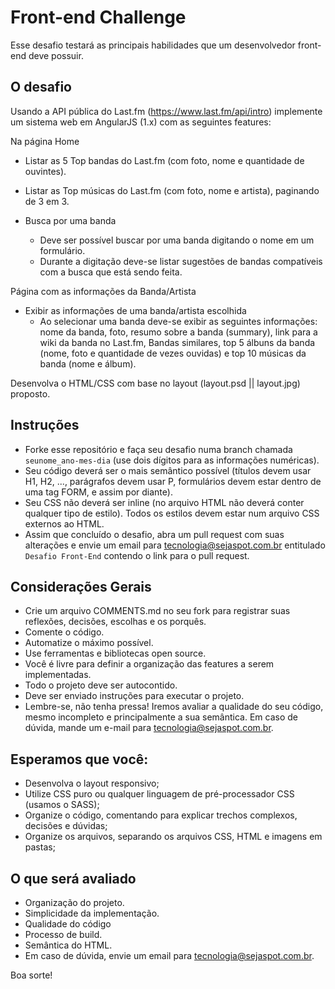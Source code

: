 # Front-end Challenge #

Esse desafio testará as principais habilidades que um desenvolvedor front-end deve possuir.


## O desafio

Usando a API pública do Last.fm (https://www.last.fm/api/intro) implemente um sistema web em AngularJS (1.x) com as seguintes features:

Na página Home

- Listar as 5 Top bandas do Last.fm (com foto, nome e quantidade de ouvintes).

- Listar as Top músicas do Last.fm (com foto, nome e artista), paginando de 3 em 3.
	
- Busca por uma banda 
	- Deve ser possível buscar por uma banda digitando o nome em um formulário.
	- Durante a digitação deve-se listar sugestões de bandas compatíveis com a busca que está sendo feita.


Página com as informações da Banda/Artista

- Exibir as informações de uma banda/artista escolhida
	- Ao selecionar uma banda deve-se exibir as seguintes informações: nome da banda, foto, resumo sobre a banda (summary), link para a wiki da banda no Last.fm, Bandas similares, top 5 álbuns da banda (nome, foto e quantidade de vezes ouvidas) e top 10 músicas da banda (nome e álbum).

Desenvolva o HTML/CSS com base no layout (layout.psd || layout.jpg) proposto.


## Instruções ##

- Forke esse repositório e faça seu desafio numa branch chamada ```seunome_ano-mes-dia``` (use dois dígitos para as informações numéricas).
- Seu código deverá ser o mais semântico possível (títulos devem usar H1, H2, ..., parágrafos devem usar P, formulários devem estar dentro de uma tag FORM, e assim por diante).
- Seu CSS não deverá ser inline (no arquivo HTML não deverá conter qualquer tipo de estilo). Todos os estilos devem estar num arquivo CSS externos ao HTML.
- Assim que concluído o desafio, abra um pull request com suas alterações e envie um email para [tecnologia@sejaspot.com.br](mailto:tecnologia@sejaspot.com.br) entitulado ```Desafio Front-End``` contendo o link para o pull request.



## Considerações Gerais

- Crie um arquivo COMMENTS.md no seu fork para registrar suas reflexões, decisões, escolhas e os porquês.
- Comente o código.
- Automatize o máximo possível.
- Use ferramentas e bibliotecas open source.
- Você é livre para definir a organização das features a serem implementadas.
- Todo o projeto deve ser autocontido.
- Deve ser enviado instruções para executar o projeto.
- Lembre-se, não tenha pressa! Iremos avaliar a qualidade do seu código, mesmo incompleto e principalmente a sua semântica. Em caso de dúvida, mande um e-mail para [tecnologia@sejaspot.com.br](mailto:tecnologia@sejaspot.com.br).


## Esperamos que você:

* Desenvolva o layout responsivo;
* Utilize CSS puro ou qualquer linguagem de pré-processador CSS (usamos o SASS);
* Organize o código, comentando para explicar trechos complexos, decisões e dúvidas;
* Organize os arquivos, separando os arquivos CSS, HTML e imagens em pastas;


## O que será avaliado ##

- Organização do projeto.
- Simplicidade da implementação.
- Qualidade do código
- Processo de build.
- Semântica do HTML.
- Em caso de dúvida, envie um email para [tecnologia@sejaspot.com.br](mailto:tecnologia@sejaspot.com.br).

Boa sorte!
